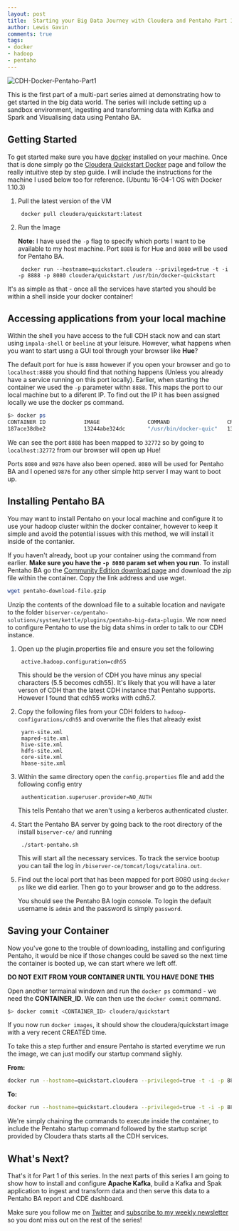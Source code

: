 ```yaml
--- 
layout: post 
title:  Starting your Big Data Journey with Cloudera and Pentaho Part 1
author: Lewis Gavin 
comments: true 
tags: 
- docker 
- hadoop
- pentaho 
---
```


![CDH-Docker-Pentaho-Part1](https://www.lewisgavin.co.uk/images/cdh-docker-1.jpg)

This is the first part of a multi-part series aimed at demonstrating how to get started in the big data world. The series will include setting up a sandbox environment, ingesting and transforming data with Kafka and Spark and Visualising data using Pentaho BA.

## Getting Started

To get started make sure you have [docker](https://docs.docker.com/engine/installation/) installed on your machine. Once that is done simply go the [Cloudera Quickstart Docker](http://www.cloudera.com/documentation/enterprise/5-6-x/topics/quickstart_docker_container.html) page and follow the really intuitive step by step guide. I will include the instructions for the machine I used below too for reference. (Ubuntu 16-04-1 OS with Docker 1.10.3)

1. Pull the latest version of the VM

        docker pull cloudera/quickstart:latest


2. Run the Image

    **Note:** I have used the `-p` flag to specify which ports I want to be available to my host machine. Port `8888` is for Hue and `8080` will be used for Pentaho BA.

        docker run --hostname=quickstart.cloudera --privileged=true -t -i -p 8888 -p 8080 cloudera/quickstart /usr/bin/docker-quickstart


It's as simple as that - once all the services have started you should be within a shell inside your docker container!


## Accessing applications from your local machine

Within the shell you have access to the full CDH stack now and can start using `impala-shell` or `beeline` at your leisure. However, what happens when you want to start usng a GUI tool through your browser like **Hue**?

The default port for hue is `8888` however if you open your browser and go to `localhost:8888` you should find that nothing happens (Unless you already have a service running on this port locally). Earlier, when starting the container we used the `-p` parameter withn `8888`. This maps the port to our local machine but to a diferent IP. To find out the IP it has been assigned locally we use the docker ps command.

~~~bash
$> docker ps
CONTAINER ID            IMAGE               COMMAND                  CREATED             STATUS              PORTS
187ace38dbe2            13244abe324dc       "/usr/bin/docker-quic"   13 hours ago        Up 13 hours         21050/tcp, 0.0.0.0:32773->8080/tcp, 0.0.0.0:32772->8888/tcp, 0.0.0.0:32771->9876/tcp  

~~~

We can see the port `8888` has been mapped to `32772` so by going to `localhost:32772` from our browser will open up Hue!

Ports `8080` and `9876` have also been opened. `8080` will be used for Pentaho BA and I opened `9876` for any other simple http server I may want to boot up.


## Installing Pentaho BA

You may want to install Pentaho on your local machine and configure it to use your hadoop cluster within the docker container, however to keep it simple and avoid the potential issues with this method, we will install it inside of the contanier.

If you haven't already, boot up your container using the command from earlier. **Make sure you have the `-p 8080` param set when you run**. To install Pentaho BA go the [Community Edition download page](http://community.pentaho.com/) and download the zip file within the container. Copy the link address and use wget. 

~~~bash
wget pentaho-download-file.gzip
~~~

Unzip the contents of the download file to a suitable location and navigate to the folder `biserver-ce/pentaho-solutions/system/kettle/plugins/pentaho-big-data-plugin`. We now need to configure Pentaho to use the big data shims in order to talk to our CDH instance. 

1. Open up the plugin.properties file and ensure you set the following

        active.hadoop.configuration=cdh55


    This should be the version of CDH you have minus any special characters (5.5 becomes cdh55). It's likely that you will have a later verson of CDH than the latest CDH instance that Pentaho supports. However I found that cdh55 works with cdh5.7.

2. Copy the following files from your CDH folders to `hadoop-configurations/cdh55` and overwrite the files that already exist

        yarn-site.xml
        mapred-site.xml
        hive-site.xml
        hdfs-site.xml
        core-site.xml
        hbase-site.xml


3. Within the same directory open the `config.properties` file and add the following config entry

        authentication.superuser.provider=NO_AUTH


    This tells Pentaho that we aren't using a kerberos authenticated cluster.

4. Start the Pentaho BA server by going back to the root directory of the install `biserver-ce/` and running

        ./start-pentaho.sh


    This will start all the necessary services. To track the service bootup you can tail the log in `/biserver-ce/tomcat/logs/catalina.out`.

5. Find out the local port that has been mapped for port 8080 using `docker ps` like we did earlier. Then go to your browser and go to the address.

    You should see the Pentaho BA login console. To login the default username is `admin` and the password is simply `password`.


## Saving your Container

Now you've gone to the trouble of downloading, installing and configuring Pentaho, it would be nice if those changes could be saved so the next time the container is booted up, we can start where we left off.

**DO NOT EXIT FROM YOUR CONTAINER UNTIL YOU HAVE DONE THIS**

Open another termainal windown and run the `docker ps` command - we need the 
**CONTAINER_ID**. We can then use the `docker commit` command.

~~~bash
$> docker commit <CONTAINER_ID> cloudera/quickstart
~~~

If you now run `docker images`, it should show the cloudera/quickstart image with a very recent CREATED time.

To take this a step further and ensure Pentaho is started everytime we run the image, we can just modify our startup command slighly.

**From:**

~~~bash
docker run --hostname=quickstart.cloudera --privileged=true -t -i -p 8888 -p 8080 cloudera/quickstart /usr/bin/docker-quickstart
~~~


**To:**

~~~bash
docker run --hostname=quickstart.cloudera --privileged=true -t -i -p 8888 -p 9876 -p 8080 cloudera/quickstart /bin/bash -c "/opt/biserver-ce/start-pentaho.sh;/usr/bin/docker-quickstart"
~~~

We're simply chaining the commands to execute inside the container, to include the Pentaho startup command followed by the startup script provided by Cloudera thats starts all the CDH services.

## What's Next?

That's it for Part 1 of this series. In the next parts of this series I am going to show how to install and configure **Apache Kafka**, build a Kafka and Spak application to ingest and transform data and then serve this data to a Pentaho BA report and CDE dashboard.

Make sure you follow me on [Twitter](http://www.twitter.com/gavlaaaaaaaa) and [subscribe to my weekly newsletter](http://eepurl.com/b8r2XH) so you dont miss out on the rest of the series!
